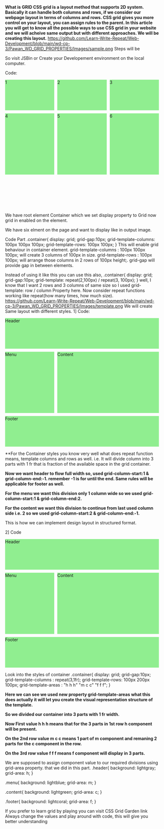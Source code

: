 **What is GRID
CSS grid is a layout method that supports 2D system. Basically it can handle both columns and rows, if we consider our webpage layout in terms of columns and rows. CSS grid gives you more control on your layout, you can assign rules to the parent.
In this article you will get to know all the possible ways to use CSS grid in your website and we will acheive same output but with different approaches.
We will be creating this layout.**
https://github.com/Learn-Write-Repeat/Web-Development/blob/main/wd-cp-3/Pawan_WD_GRID_PROPERTIES/Images/sample.png
Steps will be

So visit JSBin or Create your Developement environment on the local computer.

Code:
<html>
<head>
<meta charset="utf-8">
<meta name="viewport" content="width=device-width">
<title>Grid Properties</title>
<style>
.container > div{
background: lightgreen;
}
.container{
display: grid;
grid-gap:10px;
grid-template-columns: 100px 100px 100px;
grid-template-rows: 100px 100px;
}
</style>
</head>
<body>
<div class="container">
<div class="a">1</div> <div class="b">2</div> <div class="c">3</div> <div class="d">4</div> <div class="e">5</div> <div class="f">6</div>
</div> </body> </html>


We have root element Container which we set display property to Grid now grid in enabled on the element.

We have six elment on the page and want to display like in output image.

Code Part
.container{
display: grid;
grid-gap:10px;
grid-template-columns: 100px 100px 100px;
grid-template-rows: 100px 100px;
}
This will enable grid behaviour in container element. grid-template-columns : 100px 100px 100px; will create 3 columns of 100px in size. grid-template-rows : 100px 100px; will arrange those columns in 2 rows of 100px height;. grid-gap will provide gap in between elements.

Instead of using it like this you can use this also,
.container{
display: grid;
grid-gap:10px;
grid-template: repeat(2,100px) / repeat(3, 100px);
}
well, I know that I want 2 rows and 3 columns of same size so I used grid-template: row / column Property here. Now consider repeat functions working like repeat(how many times, how much size).
https://github.com/Learn-Write-Repeat/Web-Development/blob/main/wd-cp-3/Pawan_WD_GRID_PROPERTIES/Images/template.png
We will create Same layout with different styles.
1]
Code:
<html>
<head>
<meta charset="utf-8">
<meta name="viewport" content="width=device-width">
<title>Grid Properties</title>
<style>
.container{
display: grid;
grid-gap:10px;
grid-template-columns : repeat(3,1fr);
grid-template-rows: 100px 200px 100px;
}
.header{
background: lightgray;
grid-column-start:1;
grid-column-end:-1;
}
.menu{
background: lightblue;
grid-column:1 / 2;
}
.content{
background: lightgreen;
grid-column:2 / -1;
}
.footer{
background: lightcoral;
grid-column:1 / -1;
}
</style>
</head>
<body>
<div class="container">
<div class="header">Header</div>
<div class="menu">Menu</div>
<div class="content">Content</div>
<div class="footer">Footer</div>
</div>
</body>
</html>

**For the Container styles you know very well what does repeat function means, template columns and rows as well. i.e. It will divide column into 3 parts with 1 fr that is fraction of the available space in the grid container.

**Now we want header to flow full width so, used grid-column-start:1 & grid-column-end:-1. remember -1 is for until the end. Same rules will be applicable for footer as well.**

**For the menu we want this division only 1 column wide so we used grid-column-start:1 & grid-column-end:2.**

**For the content we want this division to continue from last used column side i.e. 2 so we used grid-column-start:2 & grid-column-end:-1.**

This is how we can implement design layout in structured format.

2]
Code
<html>
<head>
<meta charset="utf-8">
<meta name="viewport" content="width=device-width">
<title>Grid Properties</title>
<style>
.container{
display: grid;
grid-gap:10px;
grid-template-columns : repeat(3,1fr);
grid-template-rows: 100px 200px 100px;
grid-template-areas :
"h h h"
"m c c"
"f f f";
}
.header{
background: lightgray;
grid-area: h;
}
.menu{
background: lightblue;
grid-area: m;
}
.content{
background: lightgreen;
grid-area: c;
}
.footer{
background: lightcoral;
grid-area: f;
}
</style>
</head>
<body>
<div class="container">
<div class="header">Header</div>
<div class="menu">Menu</div>
<div class="content">Content</div>
<div class="footer">Footer</div>
</div>
</body>
</html>

Look into the styles of container
.container{
display: grid;
grid-gap:10px;
grid-template-columns : repeat(3,1fr);
grid-template-rows: 100px 200px 100px;
grid-template-areas :
"h h h"
"m c c"
"f f f";
}

**Here we can see we used new property grid-template-areas what this does actually it will let you create the visual representation structure of the template.**

**So we divided our container into 3 parts with 1 fr width.**

**Now First value h h h means that for the 3 parts in 1st row h component will be present.**

**On the 2nd row value m c c means 1 part of m component and remaning 2 parts for the c component in the row.**

**On the 3rd row value f f f means f component will display in 3 parts.**


We are supposed to assign component value to our required divisions using grid-area property. that we did in this part.
.header{
background: lightgray;
grid-area: h;
}

.menu{
background: lightblue;
grid-area: m;
}

.content{
background: lightgreen;
grid-area: c;
}

.footer{
background: lightcoral;
grid-area: f;
}

If you prefer to learn grid by playing you can visit CSS Grid Garden link
Always change the values and play around with code, this will give you better understanding
